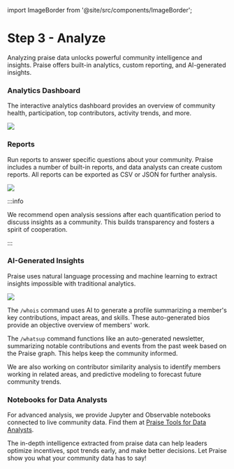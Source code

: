 import ImageBorder from '@site/src/components/ImageBorder';

# Step 3 - Analyze

Analyzing praise data unlocks powerful community intelligence and insights. Praise offers built-in analytics, custom reporting, and AI-generated insights.

### Analytics Dashboard

The interactive analytics dashboard provides an overview of community health, participation, top contributors, activity trends, and more.

<ImageBorder><a href="https://praise.giveth.io/analytics" target="_blank"><img src="/img/analytics-1.png"/></a></ImageBorder>

### Reports

Run reports to answer specific questions about your community. Praise includes a number of built-in reports, and data analysts can create custom reports. All reports can be exported as CSV or JSON for further analysis.

<ImageBorder><a href="https://praise.giveth.io/reports" target="_blank"><img src="/img/reports-1.png"/></a></ImageBorder>

:::info

We recommend open analysis sessions after each quantification period to discuss insights as a community. This builds transparency and fosters a spirit of cooperation.

:::

### AI-Generated Insights

Praise uses natural language processing and machine learning to extract insights impossible with traditional analytics.

<ImageBorder><a href="https://praise.giveth.io/users/63330f44144cdd9b89d11c22" target="_blank"><img src="/img/contributor-bio.png"/></a></ImageBorder>

The `/whois` command uses AI to generate a profile summarizing a member's key contributions, impact areas, and skills. These auto-generated bios provide an objective overview of members' work.

The `/whatsup` command functions like an auto-generated newsletter, summarizing notable contributions and events from the past week based on the Praise graph. This helps keep the community informed.

We are also working on contributor similarity analysis to identify members working in related areas, and predictive modeling to forecast future community trends.

### Notebooks for Data Analysts

For advanced analysis, we provide Jupyter and Observable notebooks connected to live community data. Find them at [Praise Tools for Data Analysts](/praise-for-data-analysts).

The in-depth intelligence extracted from praise data can help leaders optimize incentives, spot trends early, and make better decisions. Let Praise show you what your community data has to say!
